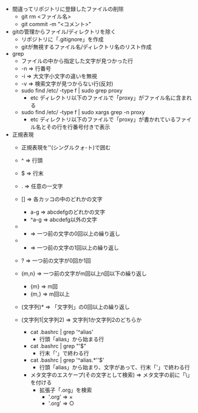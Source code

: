 - 間違ってリポジトリに登録したファイルの削除
    - git rm <ファイル名>
    - git commit -m "<コメント>"
- gitの管理からファイル/ディレクトリを除く
    - リポジトリに「.gitignore」を作成
    - gitが無視するファイル名/ディレクトリ名のリスト作成
- grep
    - ファイルの中から指定した文字が見つかった行
    - -n => 行番号
    - -i => 大文字小文字の違いを無視
    - -v => 検索文字が見つからない行(反対)
    - sudo find /etc/ -type f | sudo grep proxy
        - etc ディレクトリ以下のファイルで「proxy」がファイル名に含まれる
    - sudo find /etc/ -type f | sudo xargs grep -n proxy
        - etc ディレクトリ以下のファイルで「proxy」が書かれているファイル名とその行を行番号付きで表示
- 正規表現
    - 正規表現を''(シングルクォ-ト)で囲む
    - ^ => 行頭
    - $ => 行末
    - . => 任意の一文字
    - [] => 各カッコの中のどれかの文字
        - a-g => abcdefgのどれかの文字
        - ^a-g => abcdefg以外の文字
    - * => 一つ前の文字の0回以上の繰り返し
    - + => 一つ前の文字の1回以上の繰り返し
    - ? => 一つ前の文字が0回か1回
    - {m,n} => 一つ前の文字がm回以上n回以下の繰り返し
        - {m} => m回
        - {m,} => m回以上
    - (文字列)* => 「文字列」の0回以上の繰り返し
    - (文字列1|文字列2) => 文字列1か文字列2のどちらか
    
        - cat .bashrc | grep '^alias'
            - 行頭「alias」から始まる行
        - cat .bashrc | grep "'$" 
            - 行末「'」で終わる行
        - cat .bashrc | grep '^alias.*''$'
            - 行頭「alias」から始まり、文字があって、行末「'」で終わる行
        - メタ文字のエスケープ(その文字として検索) => メタ文字の前に「\」を付ける
            - 拡張子「.org」を検索
                - '.org' => ×
                - '\.org' => ○